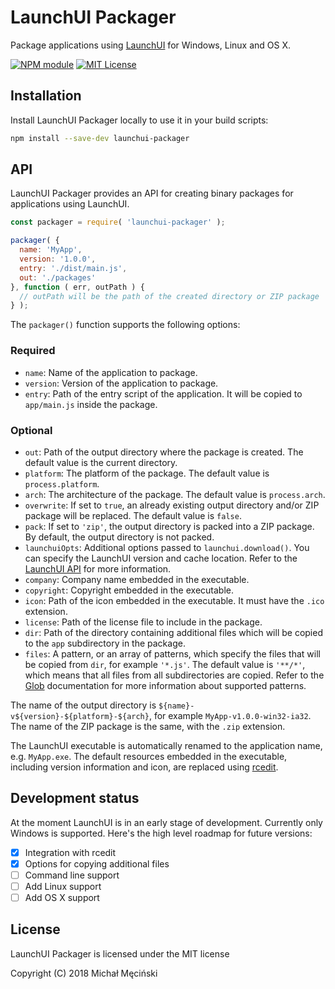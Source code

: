 # LaunchUI Packager

Package applications using [LaunchUI](https://github.com/mimecorg/launchui) for Windows, Linux and OS X.

[![NPM module](https://img.shields.io/npm/v/launchui-packager.svg)](https://npmjs.org/package/launchui-packager)
[![MIT License](https://img.shields.io/github/license/mimecorg/launchui-packager.svg)](https://github.com/mimecorg/launchui-packager/blob/master/LICENSE)

## Installation

Install LaunchUI Packager locally to use it in your build scripts:

```bash
npm install --save-dev launchui-packager
```

## API

LaunchUI Packager provides an API for creating binary packages for applications using LaunchUI.

```js
const packager = require( 'launchui-packager' );

packager( {
  name: 'MyApp',
  version: '1.0.0',
  entry: './dist/main.js',
  out: './packages'
}, function ( err, outPath ) {
  // outPath will be the path of the created directory or ZIP package
} );
```

The `packager()` function supports the following options:

### Required

- `name`: Name of the application to package.
- `version`: Version of the application to package.
- `entry`: Path of the entry script of the application. It will be copied to `app/main.js` inside the package.

### Optional

- `out`: Path of the output directory where the package is created. The default value is the current directory.
- `platform`: The platform of the package. The default value is `process.platform`.
- `arch`: The architecture of the package. The default value is `process.arch`.
- `overwrite`: If set to `true`, an already existing output directory and/or ZIP package will be replaced. The default value is `false`.
- `pack`: If set to `'zip'`, the output directory is packed into a ZIP package. By default, the output directory is not packed.
- `launchuiOpts`: Additional options passed to `launchui.download()`. You can specify the LaunchUI version and cache location. Refer to the [LaunchUI API](https://github.com/mimecorg/launchui#api) for more information.
- `company`: Company name embedded in the executable.
- `copyright`: Copyright embedded in the executable.
- `icon`: Path of the icon embedded in the executable. It must have the `.ico` extension.
- `license`: Path of the license file to include in the package.
- `dir`: Path of the directory containing additional files which will be copied to the `app` subdirectory in the package.
- `files`: A pattern, or an array of patterns, which specify the files that will be copied from `dir`, for example `'*.js'`. The default value is `'**/*'`, which means that all files from all subdirectories are copied. Refer to the [Glob](https://github.com/isaacs/node-glob#glob) documentation for more information about supported patterns.

The name of the output directory is `${name}-v${version}-${platform}-${arch}`, for example `MyApp-v1.0.0-win32-ia32`. The name of the ZIP package is the same, with the `.zip` extension.

The LaunchUI executable is automatically renamed to the application name, e.g. `MyApp.exe`. The default resources embedded in the executable, including version information and icon, are replaced using [rcedit](https://github.com/electron/rcedit).

## Development status

At the moment LaunchUI is in an early stage of development. Currently only Windows is supported. Here's the high level roadmap for future versions:

- [x] Integration with rcedit
- [x] Options for copying additional files
- [ ] Command line support
- [ ] Add Linux support
- [ ] Add OS X support

## License

LaunchUI Packager is licensed under the MIT license

Copyright (C) 2018 Michał Męciński
